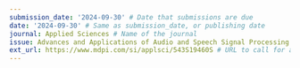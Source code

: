 ```yaml
---
submission_date: '2024-09-30' # Date that submissions are due
date: '2024-09-30' # Same as submission_date, or publishing date
journal: Applied Sciences # Name of the journal
issue: Advances and Applications of Audio and Speech Signal Processing # Name of this issue
ext_url: https://www.mdpi.com/si/applsci/543S19460S # URL to call for articles for this issue
---
```

